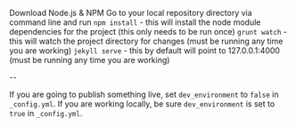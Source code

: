 Download Node.js & NPM
Go to your local repository directory via command line and run
`npm install` - this will install the node module dependencies for the project (this only needs to be run once)
`grunt watch` - this will watch the project directory for changes (must be running any time you are working)
`jekyll serve` - this by default will point to 127.0.0.1:4000 (must be running any time you are working)

--

If you are going to publish something live, set `dev_environment` to `false` in `_config.yml`.
If you are working locally, be sure `dev_environment` is set to `true` in `_config.yml`.